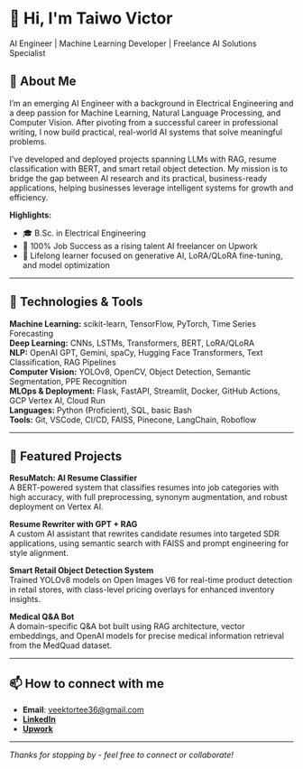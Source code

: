 # 👋 Hi, I'm Taiwo Victor  
AI Engineer | Machine Learning Developer | Freelance AI Solutions Specialist  

## 🚀 About Me  
I’m an emerging AI Engineer with a background in Electrical Engineering and a deep passion for Machine Learning, Natural Language Processing, and Computer Vision. After pivoting from a successful career in professional writing, I now build practical, real-world AI systems that solve meaningful problems.  

I’ve developed and deployed projects spanning LLMs with RAG, resume classification with BERT, and smart retail object detection. My mission is to bridge the gap between AI research and its practical, business-ready applications, helping businesses leverage intelligent systems for growth and efficiency.  

**Highlights:**  
- 🎓 B.Sc. in Electrical Engineering  
- 🌟 100% Job Success as a rising talent AI freelancer on Upwork  
- 🧠 Lifelong learner focused on generative AI, LoRA/QLoRA fine-tuning, and model optimization  

---

## 🔧 Technologies & Tools

**Machine Learning:** scikit-learn, TensorFlow, PyTorch, Time Series Forecasting  
**Deep Learning:** CNNs, LSTMs, Transformers, BERT, LoRA/QLoRA  
**NLP:** OpenAI GPT, Gemini, spaCy, Hugging Face Transformers, Text Classification, RAG Pipelines  
**Computer Vision:** YOLOv8, OpenCV, Object Detection, Semantic Segmentation, PPE Recognition  
**MLOps & Deployment:** Flask, FastAPI, Streamlit, Docker, GitHub Actions, GCP Vertex AI, Cloud Run  
**Languages:** Python (Proficient), SQL, basic Bash  
**Tools:** Git, VSCode, CI/CD, FAISS, Pinecone, LangChain, Roboflow  

---

## 🏅 Featured Projects

**ResuMatch: AI Resume Classifier**  
A BERT-powered system that classifies resumes into job categories with high accuracy, with full preprocessing, synonym augmentation, and robust deployment on Vertex AI.

**Resume Rewriter with GPT + RAG**  
A custom AI assistant that rewrites candidate resumes into targeted SDR applications, using semantic search with FAISS and prompt engineering for style alignment.

**Smart Retail Object Detection System**  
Trained YOLOv8 models on Open Images V6 for real-time product detection in retail stores, with class-level pricing overlays for enhanced inventory insights.

**Medical Q&A Bot**  
A domain-specific Q&A bot built using RAG architecture, vector embeddings, and OpenAI models for precise medical information retrieval from the MedQuad dataset.


---

## 📫 How to connect with me

- **Email**: veektortee36@gmail.com 
- **[LinkedIn](https://www.linkedin.com/in/taiwo-victor-bb5b4b174/)**  
- **[Upwork](https://www.upwork.com/freelancers/~0182ca1ff9cc59ffab)**   

---

*Thanks for stopping by - feel free to connect or collaborate!*
